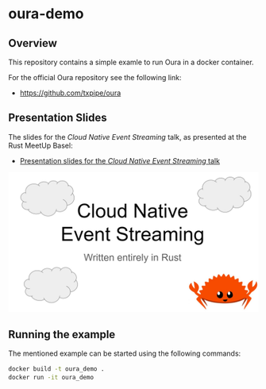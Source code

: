 # oura-demo

## Overview
This repository contains a simple examle to run Oura in a docker container.

For the official Oura repository see the following link:
 - https://github.com/txpipe/oura

## Presentation Slides

The slides for the *Cloud Native Event Streaming* talk, as presented at the Rust MeetUp Basel:

 - [Presentation slides for the *Cloud Native Event Streaming* talk](https://docs.google.com/presentation/d/1zBH7x-Yln9tZ3LyoJEKz9O8kPbdHJmqvunNo44fwALI/edit?usp=sharing)

[![Slides](https://github.com/4TT1L4/oura-demo/blob/main/snapshot.jpg?raw=true "Cloud Native Event Streaming Slides")](https://docs.google.com/presentation/d/1zBH7x-Yln9tZ3LyoJEKz9O8kPbdHJmqvunNo44fwALI/edit?usp=sharing)

## Running the example

The mentioned example can be started using the following commands:

``` sh
docker build -t oura_demo .
docker run -it oura_demo
```